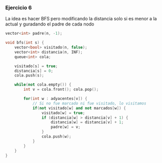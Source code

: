 ### Ejercicio 6

La idea es hacer BFS pero modificando la distancia solo si es menor a la actual y guradando el padre de cada nodo

```c++
vector<int> padre(n, -1);

void bfs(int s) {
    vector<bool> visitado(n, false);
    vector<int> distancia(n, INF);
    queue<int> cola;

    visitado[s] = true;
    distancia[s] = 0;
    cola.push(s);

    while(not cola.empty()) {
        int v = cola.front(); cola.pop();

        for(int w : adyacentes[v]) {
            // Si no fue marcado ni fue visitado, lo visitamos
            if(not visitado[w] and not marcados[w]) {
                visitado[w] = true;
                if (distancia[w] > distancia[v] + 1) {
                    distancia[w] = distancia[v] + 1;
                    padre[w] = v;
                }
                cola.push(w);
            }
        }
    }
}

```
